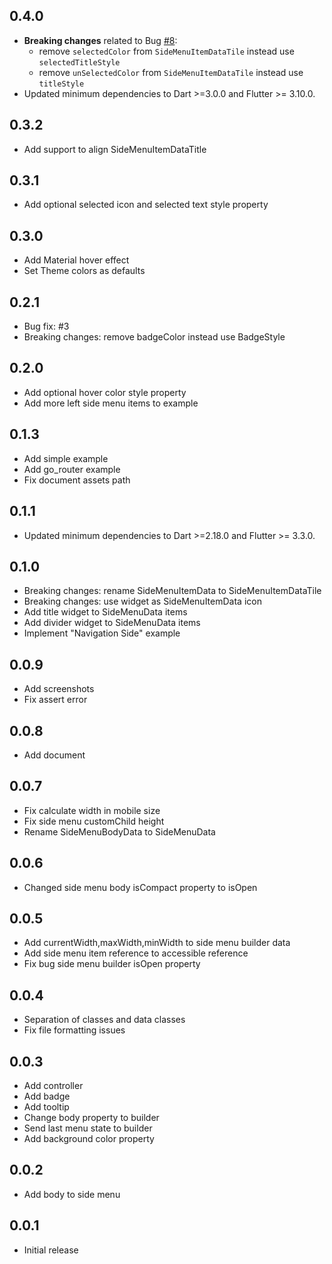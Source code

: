 ## 0.4.0
* **Breaking changes** related to Bug [#8](https://github.com/resfandiari/flutter_side_menu/issues/8): 
  * remove `selectedColor` from `SideMenuItemDataTile` instead use `selectedTitleStyle`
  * remove `unSelectedColor` from `SideMenuItemDataTile` instead use `titleStyle`
* Updated minimum dependencies to Dart >=3.0.0 and Flutter >= 3.10.0.

## 0.3.2
* Add support to align SideMenuItemDataTitle

## 0.3.1
* Add optional selected icon and selected text style property

## 0.3.0
* Add Material hover effect 
* Set Theme colors as defaults

## 0.2.1
* Bug fix: #3
* Breaking changes: remove badgeColor instead use BadgeStyle

## 0.2.0
* Add optional hover color style property
* Add more left side menu items to example

## 0.1.3
* Add simple example
* Add go_router example
* Fix document assets path

## 0.1.1
* Updated minimum dependencies to Dart >=2.18.0 and Flutter >= 3.3.0.

## 0.1.0
* Breaking changes: rename SideMenuItemData to SideMenuItemDataTile
* Breaking changes: use widget as SideMenuItemData icon
* Add title widget to SideMenuData items
* Add divider widget to SideMenuData items
* Implement "Navigation Side" example

## 0.0.9
* Add screenshots
* Fix assert error

## 0.0.8
* Add document

## 0.0.7
* Fix calculate width in mobile size
* Fix side menu customChild height
* Rename SideMenuBodyData to SideMenuData

## 0.0.6
* Changed side menu body isCompact property to isOpen

## 0.0.5
* Add currentWidth,maxWidth,minWidth to side menu builder data
* Add side menu item reference to accessible reference
* Fix bug side menu builder isOpen property

## 0.0.4
* Separation of classes and data classes
* Fix file formatting issues

## 0.0.3
* Add controller
* Add badge
* Add tooltip
* Change body property to builder
* Send last menu state to builder
* Add background color property

## 0.0.2
*  Add body to side menu

## 0.0.1
*  Initial release
